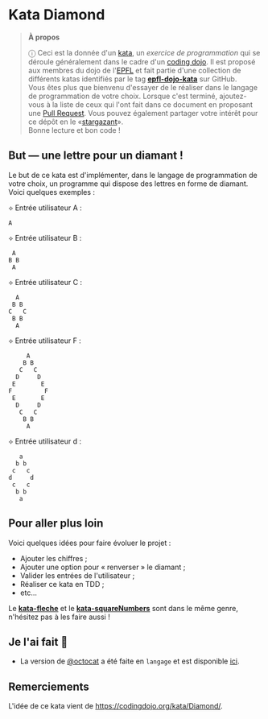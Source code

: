 # Kata Diamond

> **À propos**
>
> ⓘ Ceci est la donnée d'un [kata], un _exercice de programmation_ qui se
> déroule généralement dans le cadre d'un [coding dojo]. Il est proposé aux
> membres du dojo de l'[EPFL] et fait partie d'une collection de différents
> katas identifiés par le tag **[epfl-dojo-kata]** sur GitHub.  
> Vous êtes plus que bienvenu d'essayer de le réaliser dans le langage de
> programmation de votre choix. Lorsque c'est terminé, ajoutez-vous à la liste
> de ceux qui l'ont fait dans ce document en proposant une [Pull Request]. Vous
> pouvez également partager votre intérêt pour ce dépôt en le «[stargazant]».  
> Bonne lecture et bon code !

[kata]: https://fr.wikipedia.org/wiki/Coding_dojo#Kata
[coding dojo]: https://fr.wikipedia.org/wiki/Coding_dojo
[EPFL]: https://www.epfl.ch
[epfl-dojo-kata]: https://github.com/topics/epfl-dojo-kata
[Pull Request]: https://docs.github.com/en/pull-requests/collaborating-with-pull-requests/proposing-changes-to-your-work-with-pull-requests/about-pull-requests
[stargazant]: https://docs.github.com/en/get-started/exploring-projects-on-github/saving-repositories-with-stars


## But — une lettre pour un diamant !

Le but de ce kata est d'implémenter, dans le langage de programmation de votre
choix, un programme qui dispose des lettres en forme de diamant. Voici quelques
exemples :

⟡ Entrée utilisateur A :
```
A
```

⟡ Entrée utilisateur B :
```
 A
B B
 A
```

⟡ Entrée utilisateur C :
```
  A
 B B
C   C
 B B
  A
```

⟡ Entrée utilisateur F :
```
     A
    B B
   C   C
  D     D
 E       E
F         F
 E       E
  D     D
   C   C
    B B
     A
```

⟡ Entrée utilisateur d :
```
   a
  b b
 c   c
d     d
 c   c
  b b
   a
```


## Pour aller plus loin

Voici quelques idées pour faire évoluer le projet :
* Ajouter les chiffres ;
* Ajouter une option pour « renverser » le diamant ;
* Valider les entrées de l'utilisateur ;
* Réaliser ce kata en TDD ;
* etc...

Le **[kata-fleche](https://github.com/epfl-dojo/kata-fleche)** et le 
**[kata-squareNumbers](https://github.com/epfl-dojo/kata-squareNumbers)** sont
dans le même genre, n'hésitez pas à les faire aussi !


## Je l'ai fait 💪

* La version de [@octocat](https://github.com/octocat) a été faite en `langage`
  et est disponible [ici](https://#).


## Remerciements

L'idée de ce kata vient de https://codingdojo.org/kata/Diamond/.
